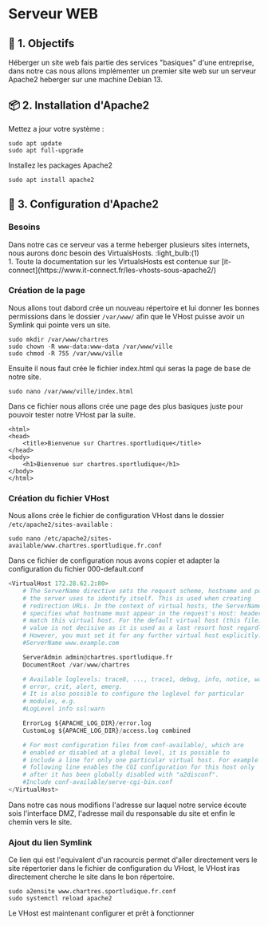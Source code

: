 # Serveur WEB 

## 🎯 1. Objectifs 
Héberger un site web fais partie des services "basiques" d'une entreprise, dans notre cas nous allons implémenter un premier site web sur un serveur Apache2 heberger sur une machine Debian 13.

## 📦 2. Installation d'Apache2 
Mettez a jour votre système :
```
sudo apt update 
sudo apt full-upgrade
```
Installez les packages Apache2 
```
sudo apt install apache2
```

## 🔧 3. Configuration d'Apache2 

### Besoins 
<div class="annotate" markdown>
Dans notre cas ce serveur vas a terme heberger plusieurs sites internets, nous aurons donc besoin des VirtualsHosts. :light_bulb:(1)
</div>
1. Toute la documentation sur les VirtualsHosts est contenue sur [it-connect](https://www.it-connect.fr/les-vhosts-sous-apache2/)

### Création de la page

Nous allons tout dabord crée un nouveau répertoire et lui donner les bonnes permissions dans le dossier `/var/www/` afin que le VHost puisse avoir un Symlink qui pointe vers un site.
```
sudo mkdir /var/www/chartres
sudo chown -R www-data:www-data /var/www/ville
sudo chmod -R 755 /var/www/ville
```

Ensuite il nous faut crée le fichier index.html qui seras la page de base de notre site.
```
sudo nano /var/www/ville/index.html
```

Dans ce fichier nous allons crée une page des plus basiques juste pour pouvoir tester notre VHost par la suite. 
```
<html>
<head>
    <title>Bienvenue sur Chartres.sportludique</title>
</head>
<body>
    <h1>Bienvenue sur chartres.sportludique</h1>
</body>
</html>
```
### Création du fichier VHost

Nous allons crée le fichier de configuration VHost dans le dossier `/etc/apache2/sites-available` :
```
sudo nano /etc/apache2/sites-available/www.chartres.sportludique.fr.conf
```

Dans ce fichier de configuration nous avons copier et adapter la configuration du fichier 000-default.conf

```python hl_lines="1 11 12"
<VirtualHost 172.28.62.2:80>
    # The ServerName directive sets the request scheme, hostname and port that
    # the server uses to identify itself. This is used when creating
    # redirection URLs. In the context of virtual hosts, the ServerName
    # specifies what hostname must appear in the request's Host: header to
    # match this virtual host. For the default virtual host (this file) this
    # value is not decisive as it is used as a last resort host regardless.
    # However, you must set it for any further virtual host explicitly.
    #ServerName www.example.com

    ServerAdmin admin@chartres.sportludique.fr
    DocumentRoot /var/www/chartres

    # Available loglevels: trace8, ..., trace1, debug, info, notice, warn,
    # error, crit, alert, emerg.
    # It is also possible to configure the loglevel for particular
    # modules, e.g.
    #LogLevel info ssl:warn

    ErrorLog ${APACHE_LOG_DIR}/error.log
    CustomLog ${APACHE_LOG_DIR}/access.log combined

    # For most configuration files from conf-available/, which are
    # enabled or disabled at a global level, it is possible to
    # include a line for only one particular virtual host. For example the
    # following line enables the CGI configuration for this host only
    # after it has been globally disabled with "a2disconf".
    #Include conf-available/serve-cgi-bin.conf
</VirtualHost>
```

Dans notre cas nous modifions l'adresse sur laquel notre service écoute sois l'interface DMZ, l'adresse mail du responsable du site et enfin le chemin vers le site. 

### Ajout du lien Symlink 

Ce lien qui est l'equivalent d'un racourcis permet d'aller directement vers le site répertorier dans le fichier de configuration du VHost, le VHost iras directement cherche le site dans le bon répertoire. 

```
sudo a2ensite www.chartres.sportludique.fr.conf
sudo systemctl reload apache2
```

Le VHost est maintenant configurer et prêt à fonctionner